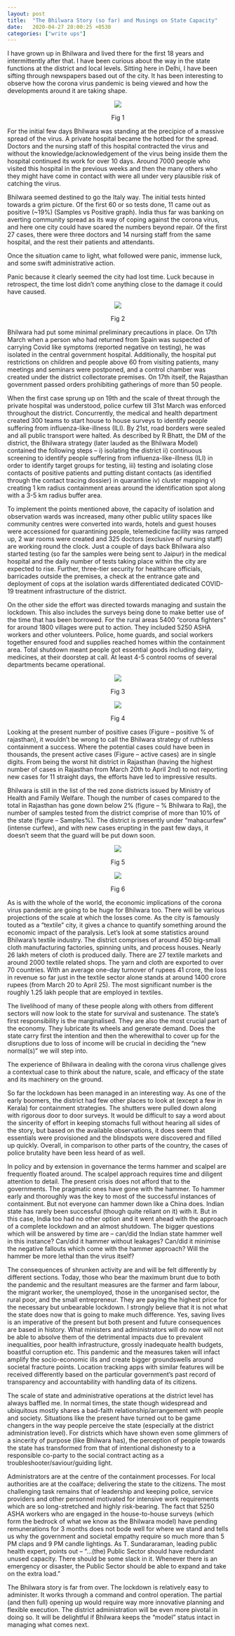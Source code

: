 ```yaml
---
layout: post
title:  "The Bhilwara Story (so far) and Musings on State Capacity"
date:   2020-04-27 20:00:25 +0530
categories: ["write ups"]
---
```


I have grown up in Bhilwara and lived there for the first 18 years and intermittently after that. I have been curious about the way in the state functions at the district and local levels. Sitting here in Delhi, I have been sifting through newspapers based out of the city. It has been interesting to observe how the corona virus pandemic is being viewed and how the developments around it are taking shape.

<figure>
<p align = "center"><img src="https://raw.githubusercontent.com/rishabht1/rishabht1.github.io/master/media/timeline.png" style="margin:auto"/></p>
<figcaption align = "center">Fig 1</figcaption>
</figure>

For the initial few days Bhilwara was standing at the precipice of a massive spread of the virus. A private hospital became the hotbed for the spread. Doctors and the nursing staff of this hospital contracted the virus and without the knowledge/acknowledgement of the virus being inside them the hospital continued its work for over 10 days. Around 7000 people who visited this hospital in the previous weeks and then the many others who they might have come in contact with were all under very plausible risk of catching the virus.

Bhilwara seemed destined to go the Italy way. The initial tests hinted towards a grim picture. Of the first 60 or so tests done, 11 came out as positive (~19%) (Samples vs Positive graph). India thus far was banking on averting community spread as its way of coping against the corona virus, and here one city could have soared the numbers beyond repair. Of the first 27 cases, there were three doctors and 14 nursing staff from the same hospital, and the rest their patients and attendants.

Once the situation came to light, what followed were panic, immense luck, and some swift administrative action.

Panic because it clearly seemed the city had lost time. Luck because in retrospect, the time lost didn’t come anything close to the damage it could have caused.

<figure>
<p align = "center"><img src="https://raw.githubusercontent.com/rishabht1/rishabht1.github.io/master/media/bhilwara.png" style="margin:auto"/></p>
<figcaption align = "center">Fig 2</figcaption>
</figure>

Bhilwara had put some minimal preliminary precautions in place. On 17th March when a person who had returned from Spain was suspected of carrying Covid like symptoms (reported negative on testing), he was isolated in the central government hospital. Additionally, the hospital put restrictions on children and people above 60 from visiting patients, many meetings and seminars were postponed, and a control chamber was created under the district collectorate premises. On 17th itself, the Rajasthan government passed orders prohibiting gatherings of more than 50 people.

When the first case sprung up on 19th and the scale of threat through the private hospital was understood, police curfew till 31st March was enforced throughout the district. Concurrently, the medical and health department created 300 teams to start house to house surveys to identify people suffering from influenza-like-illness (ILI). By 21st, road borders were sealed and all public transport were halted. 
As described by R Bhatt, the DM of the district, the Bhilwara strategy (later lauded as the Bhilwara Model) contained the following steps – i) isolating the district ii) continuous screening to identify people suffering from influenza-like-illness (ILI) in order to identify target groups for testing, iii) testing and isolating close contacts of positive patients and putting distant contacts (as identified through the contact tracing dossier) in quarantine iv) cluster mapping v) creating 1 km radius containment areas around the identification spot along with a 3-5 km radius buffer area.

To implement the points mentioned above, the capacity of isolation and observation wards was increased, many other public utility spaces like community centres were converted into wards, hotels and guest houses were accessioned for quarantining people, telemedicine facility was ramped up, 2 war rooms were created and 325 doctors (exclusive of nursing staff) are working round the clock. Just a couple of days back Bhilwara also started testing (so far the samples were being sent to Jaipur) in the medical hospital and the daily number of tests taking place within the city are expected to rise. Further, three-tier security for healthcare officials, barricades outside the premises, a check at the entrance gate and deployment of cops at the isolation wards differentiated dedicated COVID-19 treatment infrastructure of the district.

On the other side the effort was directed towards managing and sustain the lockdown. This also includes the surveys being done to make better use of the time that has been borrowed. For the rural areas 5400 “corona fighters” for around 1800 villages were put to action. They included 5250 ASHA workers and other volunteers. Police, home guards, and social workers together ensured food and supplies reached homes within the containment area. Total shutdown meant people got essential goods including dairy, medicines, at their doorstep at call. At least 4-5 control rooms of several departments became operational.

<figure>
<p align = "center"><img src="https://raw.githubusercontent.com/rishabht1/rishabht1.github.io/master/media/positive.png" style="margin:auto"/></p>
<figcaption align = "center">Fig 3</figcaption>
</figure>

<figure>
<p align = "center"><img src="https://raw.githubusercontent.com/rishabht1/rishabht1.github.io/master/media/active.png" style="margin:auto"/></p>
<figcaption align = "center">Fig 4</figcaption>
</figure>

Looking at the present number of positive cases (Figure – positive % of rajasthan), it wouldn’t be wrong to call the Bhilwara strategy of ruthless containment a success. Where the potential cases could have been in thousands, the present active cases (Figure – active cases) are in single digits. From being the worst hit district in Rajasthan (having the highest number of cases in Rajasthan from March 20th to April 2nd) to not reporting new cases for 11 straight days, the efforts have led to impressive results.

Bhilwara is still in the list of the red zone districts issued by Ministry of Health and Family Welfare. Though the number of cases compared to the total in Rajasthan has gone down below 2% (figure – % Bhilwara to Raj), the number of samples tested from the district comprise of more than 10% of the state (figure – Samples%). The district is presently under “mahacurfew” (intense curfew), and with new cases erupting in the past few days, it doesn’t seem that the guard will be put down soon.

<figure>
<p align = "center"><img src="https://raw.githubusercontent.com/rishabht1/rishabht1.github.io/master/media/ptvtosmp.png" style="margin:auto"/></p>
<figcaption align = "center">Fig 5</figcaption>
</figure>

<figure>
<p align = "center"><img src="https://raw.githubusercontent.com/rishabht1/rishabht1.github.io/master/media/smp.png" style="margin:auto"/></p>
<figcaption align = "center">Fig 6</figcaption>
</figure>

As is with the whole of the world, the economic implications of the corona virus pandemic are going to be huge for Bhilwara too. There will be various projections of the scale at which the losses come. As the city is famously touted as a “textile” city, it gives a chance to quantify something around the economic impact of the paralysis. Let’s look at some statistics around Bhilwara’s textile industry. The district comprises of around 450 big-small cloth manufacturing factories, spinning units, and process houses. Nearly 26 lakh meters of cloth is produced daily. There are 27 textile markets and around 2000 textile related shops. The yarn and cloth are exported to over 70 countries. With an average one-day turnover of rupees 41 crore, the loss in revenue so far just in the textile sector alone stands at around 1400 crore rupees (from March 20 to April 25). The most significant number is the roughly 1.25 lakh people that are employed in textiles.

The livelihood of many of these people along with others from different sectors will now look to the state for survival and sustenance. The state’s first responsibility is the marginalised. They are also the most crucial part of the economy. They lubricate its wheels and generate demand. Does the state carry first the intention and then the wherewithal to cover up for the disruptions due to loss of income will be crucial in deciding the “new normal(s)” we will step into.

The experience of Bhilwara in dealing with the corona virus challenge gives a contextual case to think about the nature, scale, and efficacy of the state and its machinery on the ground.

So far the lockdown has been managed in an interesting way. As one of the early boomers, the district had few other places to look at (except a few in Kerala) for containment strategies. The shutters were pulled down along with rigorous door to door surveys. It would be difficult to say a word about the sincerity of effort in keeping stomachs full without hearing all sides of the story, but based on the available observations, it does seem that essentials were provisioned and the blindspots were discovered and filled up quickly. Overall, in comparison to other parts of the country, the cases of police brutality have been less heard of as well.

In policy and by extension in governance the terms hammer and scalpel are frequently floated around. The scalpel approach requires time and diligent attention to detail. The present crisis does not afford that to the governments. The pragmatic ones have gone with the hammer. To hammer early and thoroughly was the key to most of the successful instances of containment. But not everyone can hammer down like a China does. Indian state has rarely been successful (though quite reliant on it) with it. But in this case, India too had no other option and it went ahead with the approach of a complete lockdown and an almost shutdown. The bigger questions which will be answered by time are – can/did the Indian state hammer well in this instance? Can/did it hammer without leakages? Can/did it minimise the negative fallouts which come with the hammer approach? Will the hammer be more lethal than the virus itself?

The consequences of shrunken activity are and will be felt differently by different sections. Today, those who bear the maximum brunt due to both the pandemic and the resultant measures are the farmer and farm labour, the migrant worker, the unemployed, those in the unorganised sector, the rural poor, and the small entrepreneur. They are paying the highest price for the necessary but unbearable lockdown.
I strongly believe that it is not what the state does now that is going to make much difference. Yes, saving lives is an imperative of the present but both present and future consequences are based in history. What ministers and administrators will do now will not be able to absolve them of the detrimental impacts due to prevalent inequalities, poor health infrastructure, grossly inadequate health budgets, boastful corruption etc. This pandemic and the measures taken will infact amplify the socio-economic ills and create bigger groundswells around societal fracture points. Location tracking apps with similar features will be received differently based on the particular government’s past record of transparency and accountability with handling data of its citizens.

The scale of state and administrative operations at the district level has always baffled me. In normal times, the state though widespread and ubiquitous mostly shares a bad-faith relationship/arrangement with people and society. Situations like the present have turned out to be game changers in the way people perceive the state (especially at the district administration level). For districts which have shown even some glimmers of a sincerity of purpose (like Bhilwara has), the perception of people towards the state has transformed from that of intentional dishonesty to a responsible co-party to the social contract acting as a troubleshooter/saviour/guiding light.

Administrators are at the centre of the containment processes. For local authorities are at the coalface; delivering the state to the citizens. The most challenging task remains that of leadership and keeping police, service providers and other personnel motivated for intensive work requirements which are so long-stretched and highly risk-bearing. The fact that 5250 ASHA workers who are engaged in the house-to-house surveys (which form the bedrock of what we know as the Bhilwara model) have pending remunerations for 3 months does not bode well for where we stand and tells us why the government and societal empathy require so much more than 5 PM claps and 9 PM candle lightings. As T. Sundararaman, leading public health expert, points out – “...(the) Public Sector should have redundant unused capacity. There should be some slack in it. Whenever there is an emergency or disaster, the Public Sector should be able to expand and take on the extra load.”

The Bhilwara story is far from over. The lockdown is relatively easy to administer. It works through a command and control operation. The partial (and then full) opening up would require way more innovative planning and flexible execution. The district administration will be even more pivotal in doing so. It will be delightful if Bhilwara keeps the “model” status intact in managing what comes next. 






